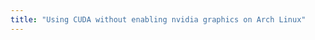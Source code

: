 ```yaml
---
title: "Using CUDA without enabling nvidia graphics on Arch Linux"
---
```


<!--stackedit_data:
eyJoaXN0b3J5IjpbNzA0NjI2NDE1XX0=
-->